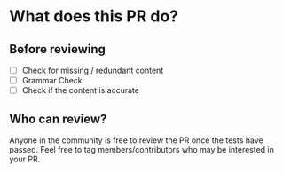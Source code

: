 # What does this PR do?


## Before reviewing
- [ ] Check for missing / redundant content
- [ ] Grammar Check
- [ ] Check if the content is accurate

## Who can review?

Anyone in the community is free to review the PR once the tests have passed. Feel free to tag
members/contributors who may be interested in your PR.

<!-- Your PR will be replied to more quickly if you can figure out the right person to tag with @

Basic Algebra: @yijun-lee @hunjyeong
Basic Cryptography: @HyesuKim-dot @abell1689neo @hwamzzx
Privacy Enhancing Technologies (PET):
- FHE: @yijun-lee
- SMC: @hunjyeong
- DP:
- FL:
- TEE: @Cosmodude
- ZKP: @Insun35 @healthykim @hunjyeong
Blockchain: @abell1689neo
etc: @yijun-lee @Cosmodude

-->
